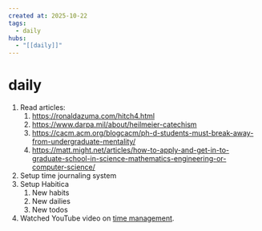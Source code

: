 ```yaml
--- 
created at: 2025-10-22
tags:
  - daily
hubs:
  - "[[daily]]"
---
```


# daily

1. Read articles:
    1. https://ronaldazuma.com/hitch4.html
    2. https://www.darpa.mil/about/heilmeier-catechism
    3. https://cacm.acm.org/blogcacm/ph-d-students-must-break-away-from-undergraduate-mentality/
    4. https://matt.might.net/articles/how-to-apply-and-get-in-to-graduate-school-in-science-mathematics-engineering-or-computer-science/
2. Setup time journaling system
3. Setup Habitica
    1. New habits 
    2. New dailies
    3. New todos
4. Watched YouTube video on [time management](https://www.youtube.com/watch?v=oTugjssqOT0).
